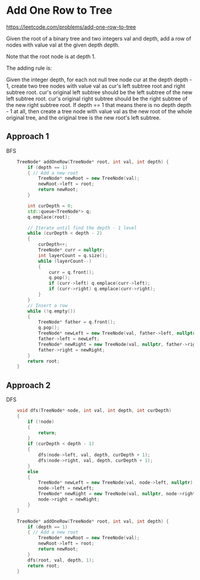 # Add One Row to Tree

https://leetcode.com/problems/add-one-row-to-tree

Given the root of a binary tree and two integers val and depth, add a row of nodes with value val at the given depth depth.

Note that the root node is at depth 1.

The adding rule is:

Given the integer depth, for each not null tree node cur at the depth depth - 1, create two tree nodes with value val as cur's left subtree root and right subtree root.
cur's original left subtree should be the left subtree of the new left subtree root.
cur's original right subtree should be the right subtree of the new right subtree root.
If depth == 1 that means there is no depth depth - 1 at all, then create a tree node with value val as the new root of the whole original tree, and the original tree is the new root's left subtree.

## Approach  1

BFS

``` C++
    TreeNode* addOneRow(TreeNode* root, int val, int depth) {
        if (depth == 1)
        { // Add a new root
            TreeNode* newRoot = new TreeNode(val);
            newRoot->left = root;
            return newRoot;
        }

        int curDepth = 0;
        std::queue<TreeNode*> q;
        q.emplace(root);

        // Iterate until find the depth - 1 level
        while (curDepth < depth - 2)
        { 
            curDepth++;
            TreeNode* curr = nullptr;
            int layerCount = q.size();
            while (layerCount--)
            {
                curr = q.front();
                q.pop();
                if (curr->left) q.emplace(curr->left);
                if (curr->right) q.emplace(curr->right);
            }
        }
        // Insert a row
        while (!q.empty())
        {
            TreeNode* father = q.front();
            q.pop();
            TreeNode* newLeft = new TreeNode(val, father->left, nullptr);
            father->left = newLeft;
            TreeNode* newRight = new TreeNode(val, nullptr, father->right);
            father->right = newRight;
        }
        return root;
    }
```

## Approach 2

DFS

``` C++
    void dfs(TreeNode* node, int val, int depth, int curDepth)
    {
        if (!node)
        {
            return;
        }
        if (curDepth < depth - 1)
        {
            dfs(node->left, val, depth, curDepth + 1);
            dfs(node->right, val, depth, curDepth + 1);
        }
        else
        {
            TreeNode* newLeft = new TreeNode(val, node->left, nullptr);
            node->left = newLeft;
            TreeNode* newRight = new TreeNode(val, nullptr, node->right);
            node->right = newRight;
        }
    }

    TreeNode* addOneRow(TreeNode* root, int val, int depth) {
        if (depth == 1)
        { // Add a new root
            TreeNode* newRoot = new TreeNode(val);
            newRoot->left = root;
            return newRoot;
        }
        dfs(root, val, depth, 1);
        return root;
    }
```